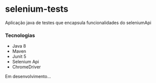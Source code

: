 # selenium-tests

Aplicação java de testes que encapsula funcionalidades do seleniumApi

### Tecnologias
 - Java 8
 - Maven
 - Junit 5
 - Selenium Api
 - ChromeDriver
 
Em desenvolvimento...
